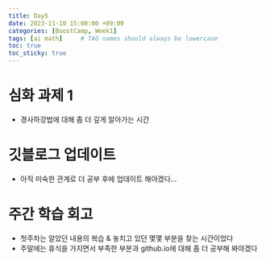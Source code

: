 ```yaml
---
title: Day5
date: 2023-11-10 15:00:00 +09:00
categories: [BoostCamp, Week1]
tags: [ai math]     # TAG names should always be lowercase
toc: true
toc_sticky: true
---
```


# 심화 과제 1
- 경사하강법에 대해 좀 더 깊게 알아가는 시간

# 깃블로그 업데이트
- 아직 미숙한 관계로 더 공부 후에 업데이트 해야겠다...

# 주간 학습 회고
- 첫주차는 알았던 내용의 복습 & 놓치고 있던 몇몇 부분을 찾는 시간이었다
- 주말에는 휴식을 가지면서 부족한 부분과 github.io에 대해 좀 더 공부해 봐야겠다
